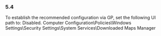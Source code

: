 
### 5.4  
To establish the recommended configuration via GP, set the following UI path to: Disabled. 
Computer Configuration\Policies\Windows Settings\Security Settings\System 
Services\Downloaded Maps Manager 
